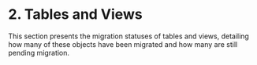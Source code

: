 # 2. Tables and Views

This section presents the migration statuses of tables and views, detailing how many of these objects have been migrated
and how many are still pending migration.

